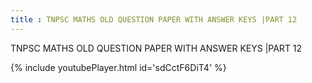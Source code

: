```yaml
---
title : TNPSC MATHS OLD QUESTION PAPER WITH ANSWER KEYS |PART 12
---
```


TNPSC MATHS OLD QUESTION PAPER WITH ANSWER KEYS |PART 12



{% include youtubePlayer.html id='sdCctF6DiT4' %}
